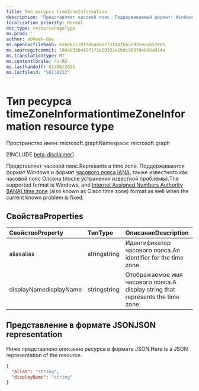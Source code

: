 ```yaml
---
title: Тип ресурса timeZoneInformation
description: 'Представляет часовой пояс. Поддерживаемый формат: Windows и часовой пояс IANA (также известный как часовой пояс Олсон)'
localization_priority: Normal
doc_type: resourcePageType
ms.prod: ''
author: abheek-das
ms.openlocfilehash: 65b46cc10f7054695772f4af6b329359aab5fe85
ms.sourcegitcommit: 1004835b44271f2e50332a1bdc9097d4b06a914a
ms.translationtype: MT
ms.contentlocale: ru-RU
ms.lasthandoff: 02/06/2021
ms.locfileid: "50130222"
---
```

# <a name="timezoneinformation-resource-type"></a><span data-ttu-id="e0f21-104">Тип ресурса timeZoneInformation</span><span class="sxs-lookup"><span data-stu-id="e0f21-104">timeZoneInformation resource type</span></span>

<span data-ttu-id="e0f21-105">Пространство имен: microsoft.graph</span><span class="sxs-lookup"><span data-stu-id="e0f21-105">Namespace: microsoft.graph</span></span>

[!INCLUDE [beta-disclaimer](../../includes/beta-disclaimer.md)]

<span data-ttu-id="e0f21-106">Представляет часовой пояс.</span><span class="sxs-lookup"><span data-stu-id="e0f21-106">Represents a time zone.</span></span> <span data-ttu-id="e0f21-107">Поддерживаются формат Windows и формат [часового пояса IANA](https://www.iana.org/time-zones), также известного как часовой пояс Олсона (после устранения известной проблемы).</span><span class="sxs-lookup"><span data-stu-id="e0f21-107">The supported format is Windows, and [Internet Assigned Numbers Authority (IANA) time zone](https://www.iana.org/time-zones) (also known as Olson time zone) format as well when the current known problem is fixed.</span></span>

## <a name="properties"></a><span data-ttu-id="e0f21-108">Свойства</span><span class="sxs-lookup"><span data-stu-id="e0f21-108">Properties</span></span>
| <span data-ttu-id="e0f21-109">Свойство</span><span class="sxs-lookup"><span data-stu-id="e0f21-109">Property</span></span>     | <span data-ttu-id="e0f21-110">Тип</span><span class="sxs-lookup"><span data-stu-id="e0f21-110">Type</span></span>   |<span data-ttu-id="e0f21-111">Описание</span><span class="sxs-lookup"><span data-stu-id="e0f21-111">Description</span></span>|
|:---------------|:--------|:----------|
|<span data-ttu-id="e0f21-112">alias</span><span class="sxs-lookup"><span data-stu-id="e0f21-112">alias</span></span>|<span data-ttu-id="e0f21-113">string</span><span class="sxs-lookup"><span data-stu-id="e0f21-113">string</span></span>|<span data-ttu-id="e0f21-114">Идентификатор часового пояса.</span><span class="sxs-lookup"><span data-stu-id="e0f21-114">An identifier for the time zone.</span></span>|
|<span data-ttu-id="e0f21-115">displayName</span><span class="sxs-lookup"><span data-stu-id="e0f21-115">displayName</span></span>|<span data-ttu-id="e0f21-116">string</span><span class="sxs-lookup"><span data-stu-id="e0f21-116">string</span></span>|<span data-ttu-id="e0f21-117">Отображаемое имя часового пояса.</span><span class="sxs-lookup"><span data-stu-id="e0f21-117">A display string that represents the time zone.</span></span>|

## <a name="json-representation"></a><span data-ttu-id="e0f21-118">Представление в формате JSON</span><span class="sxs-lookup"><span data-stu-id="e0f21-118">JSON representation</span></span>

<span data-ttu-id="e0f21-119">Ниже представлено описание ресурса в формате JSON.</span><span class="sxs-lookup"><span data-stu-id="e0f21-119">Here is a JSON representation of the resource.</span></span>

<!-- {
  "blockType": "resource",
  "optionalProperties": [

  ],
  "@odata.type": "microsoft.graph.timeZoneInformation"
}-->

```json
{
  "alias": "string",
  "displayName": "string"
}

```

<!-- uuid: 8fcb5dbc-d5aa-4681-8e31-b001d5168d79
2015-10-25 14:57:30 UTC -->
<!--
{
  "type": "#page.annotation",
  "description": "timeZoneInformation resource",
  "keywords": "",
  "section": "documentation",
  "tocPath": "",
  "suppressions": []
}
-->


